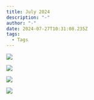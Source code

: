 ```yaml
---
title: July 2024
description: "-"
author: "-"
date: 2024-07-27T10:31:08.235Z
tags:
  - Tags
---
```

![](/static/img/image-1.jpg)

![](/static/img/image-2.jpg)

![](/static/img/image-4.jpg)

![](/static/img/image-5.jpg)